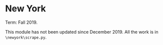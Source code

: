 # New York
Term: Fall 2019.

This module has not been updated since December 2019. All the work is in `\newyork\scrape.py`.
